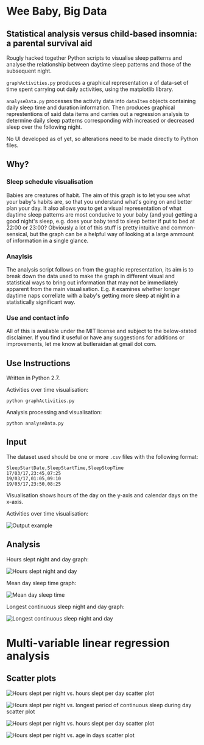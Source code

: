 # Wee Baby, Big Data

## Statistical analysis versus child-based insomnia: a parental survival aid

Rougly hacked together Python scripts to visualise sleep patterns and analyse the relationship between daytime sleep patterns and those of the subsequent night.

`graphActivities.py` produces a graphical representation a of data-set of time spent carrying out daily activities, using the matplotlib library. 

`analyseData.py` processes the activity data into `dataItem` objects containing daily sleep time and duration information. Then produces graphical represtentions of said data items and carries out a regression analysis to determine daily sleep patterns corresponding with increased or decreased sleep over the following night.

No UI developed as of yet, so alterations need to be made directly to Python files.

## Why?

### Sleep schedule visualisation

Babies are creatures of habit. The aim of this graph is to let you see what your baby's habits are, so that you understand what's going on and better plan your day. It also allows you to get a visual representation of what daytime sleep patterns are most conducive to your baby (and you) getting a good night's sleep, e.g. does your baby tend to sleep better if put to bed at 22:00 or 23:00? Obviously a lot of this stuff is pretty intuitive and common-sensical, but the graph can be a helpful way of looking at a large ammount of information in a single glance.

### Anaylsis

The analysis script follows on from the graphic representation, its aim is to break down the data used to make the graph in different visual and statistical ways to bring out information that may not be immediately apparent from the main visualisation. E.g. it examines whether longer daytime naps correllate with a baby's getting more sleep at night in a statistically significant way.

### Use and contact info

All of this is available under the MIT license and subject to the below-stated disclaimer. If you find it useful or have any suggestions for additions or improvements, let me know at butleraidan at gmail dot com.

## Use Instructions

Written in Python 2.7.

Activities over time visualisation:

    python graphActivities.py

Analysis processing and visualisation:

	python analyseData.py

## Input
 
The dataset used should be one or more `.csv` files with the following format:

    SleepStartDate,SleepStartTime,SleepStopTime
    17/03/17,23:45,07:25
    19/03/17,01:05,09:10
    19/03/17,23:50,08:25

Visualisation shows hours of the day on the y-axis and calendar days on the x-axis.

Activities over time visualisation:

![Output example](https://github.com/ambidextrous/weeBabyBigData/blob/master/activityData.jpg "Ouput Example")

## Analysis

Hours slept night and day graph:

![Hours slept night and day](https://github.com/ambidextrous/weeBabyBigData/blob/master/hoursSleptNightAndDayBarchart.jpg "Hours slept night and day")

Mean day sleep time graph:

![Mean day sleep time](https://github.com/ambidextrous/weeBabyBigData/blob/master/meanDaySleeptimeLineGraph.jpg "Mean day sleep time")

Longest continuous sleep night and day graph:

![Longest continuous sleep night and day](https://github.com/ambidextrous/weeBabyBigData/blob/master/longestContinuousSleepNightAndDayBarchart.jpg "Longest continuous sleep night and day")

# Multi-variable linear regression analysis

## Scatter plots

![Hours slept per night vs. hours slept per day scatter plot](https://github.com/ambidextrous/weeBabyBigData/blob/master/HourssleptpernightHourssleptperdayScatterplot.jpg "Hours slept per night vs. hours slept per day scatterplot")


![Hours slept per night vs. longest period of continuous sleep during day scatter plot](https://github.com/ambidextrous/weeBabyBigData/blob/master/HourssleptpernightLongestcontinuoussleepperiodduringdayScatterplot.jpg "Hours slept per night vs. longest period of continuous sleep during day scatterplot")


![Hours slept per night vs. hours slept per day scatter plot](https://github.com/ambidextrous/weeBabyBigData/blob/master/HourssleptpernightHourssleptperdayScatterplot.jpg "Hours slept per night vs. hours slept per day scatterplot")

![Hours slept per night vs. age in days scatter plot](https://github.com/ambidextrous/weeBabyBigData/blob/master/HourssleptpernightAgeindaysScatterplot.jpg "Hours slept per night vs. age in days scatterplot")


